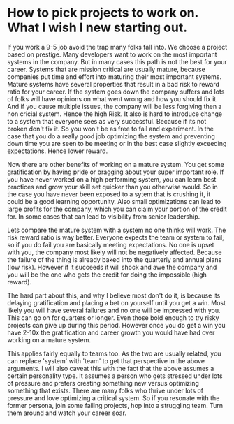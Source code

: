 # How to pick projects to work on. What I wish I new starting out.
If you work a 9-5 job avoid the trap many folks fall into. We choose a project based on prestige. Many developers want to work on the most important systems in the company. But in many cases this path is not the best for your career. Systems that are mission critical are usually mature, because companies put time and effort into maturing their most important systems. Mature systems have several properties that result in a bad risk to reward ratio for your career. If the system goes down the company suffers and lots of folks will have opinions on what went wrong and how you should fix it. And if you cause multiple issues, the company will be less forgiving then a non cricial system. Hence the high Risk. It also is hard to introduce change to a system that everyone sees as very successful. Because if its not broken don't fix it. So you won't be as free to fail and experiment. In the case that you do a really good job optimizing the system and preventing down time you are seen to be meeting or in the best case slightly exceeding expectations. Hence lower reward.

Now there are other benefits of working on a mature system. You get some gratification by having pride or bragging about your super important role. If you have never worked on a high performing system, you can learn best practices and grow your skill set quicker than you otherwise would. So in the case you have never been exposed to a sytem that is crushing it, it could be a good learning opportunity. Also small optimizations can lead to large profits for the company, which you can claim your portion of the credit for. In some cases that can lead to visibility from senior leadership.

Lets compare the mature system with a system no one thinks will work. The risk reward ratio is way better. Everyone expects the team or system to fail, so if you do fail you are basically meeting expectations. No one is upset with you, the company most likely will not be negatively affected. Because the failure of the thing is already baked into the quarterly and annual plans (low risk). However if it succeeds it will shock and awe the company and you will be the one who gets the credit for doing the impossible (high reward). 

The hard part about this, and why I believe most don't do it, is because its delaying gratification and placing a bet on yourself until you get a win. Most likely you will have several failures and no one will be impressed with you. This can go on for quarters or longer. Even those bold enough to try risky projects can give up during this period. However once you do get a win you have 2-10x the gratification and career growth you would have had over working on a mature system. 

This applies fairly equally to teams too. As the two are usually related, you can replace 'system' with 'team' to get that perspective in the above arguments. I will also caveat this with the fact that the above assumes a certain personality type. It assumes a person who gets stressed under lots of pressure and prefers creating something new versus optimizing something that exists. There are many folks who thrive under lots of pressure and love optimizing a critical system. So if you resonate with the former persona, join some failing projects, hop into a struggling team. Turn them around and watch your career soar.

